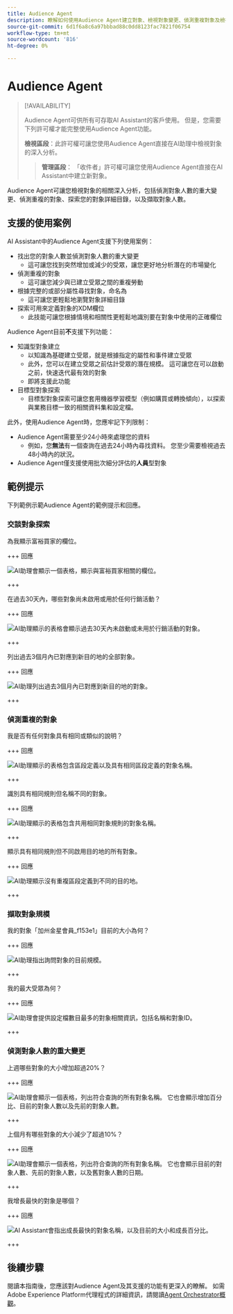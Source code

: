 ```yaml
---
title: Audience Agent
description: 瞭解如何使用Audience Agent建立對象、檢視對象變更、偵測重複對象及檢視對象深入分析。
source-git-commit: 6d1f6a8c6a97bbbad88c0dd8123fac7821f06754
workflow-type: tm+mt
source-wordcount: '816'
ht-degree: 0%

---
```



# Audience Agent

>[!AVAILABILITY]
>
>Audience Agent可供所有可存取AI Assistant的客戶使用。 但是，您需要下列許可權才能完整使用Audience Agent功能。
>
>**檢視區段**：此許可權可讓您使用Audience Agent直接在AI助理中檢視對象的深入分析。
>>**管理區段**： 「收件者」許可權可讓您使用Audience Agent直接在AI Assistant中建立新對象。

Audience Agent可讓您檢視對象的相關深入分析，包括偵測對象人數的重大變更、偵測重複的對象、探索您的對象詳細目錄，以及擷取對象人數。

## 支援的使用案例

AI Assistant中的Audience Agent支援下列使用案例：

- 找出您的對象人數並偵測對象人數的重大變更
   - 這可讓您找到突然增加或減少的受眾，讓您更好地分析潛在的市場變化
- 偵測重複的對象
   - 這可讓您減少與已建立受眾之間的重複勞動
- 根據完整的或部分屬性尋找對象，命名為
   - 這可讓您更輕鬆地瀏覽對象詳細目錄
- 探索可用來定義對象的XDM欄位
   - 此技能可讓您根據情境和相關性更輕鬆地識別要在對象中使用的正確欄位

Audience Agent目前&#x200B;**不**&#x200B;支援下列功能：

- 知識型對象建立
   - 以知識為基礎建立受眾，就是根據指定的屬性和事件建立受眾
   - 此外，您可以在建立受眾之前估計受眾的潛在規模。 這可讓您在可以啟動之前，快速迭代最有效的對象
   - 即將支援此功能
- 目標型對象探索
   - 目標型對象探索可讓您套用機器學習模型（例如購買或轉換傾向），以探索與業務目標一致的相關資料集和設定檔。

此外，使用Audience Agent時，您應牢記下列限制：

- Audience Agent需要至少24小時來處理您的資料
   - 例如，您&#x200B;**無法**&#x200B;有一個查詢在過去24小時內尋找資料。 您至少需要檢視過去48小時內的狀況。
- Audience Agent僅支援使用批次細分評估的&#x200B;**人員**&#x200B;型對象

## 範例提示

下列範例示範Audience Agent的範例提示和回應。

### 交談對象探索

為我顯示富裕買家的欄位。

+++ 回應

![AI助理會顯示一個表格，顯示與富裕買家相關的欄位。](./images/audience/affluent-buyers.png)

+++

在過去30天內，哪些對象尚未啟用或用於任何行銷活動？

+++ 回應

![AI助理顯示的表格會顯示過去30天內未啟動或未用於行銷活動的對象。](./images/audience/not-activated.png)

+++

列出過去3個月內已對應到新目的地的全部對象。

+++ 回應

![AI助理列出過去3個月內已對應到新目的地的對象。](./images/audience/new-destination.png)

+++

### 偵測重複的對象

我是否有任何對象具有相同或類似的說明？

+++ 回應

![AI助理顯示的表格包含區段定義以及具有相同區段定義的對象名稱。](./images/audience/similar-descriptions.png)

+++

識別具有相同規則但名稱不同的對象。

+++ 回應

![AI助理顯示的表格包含共用相同對象規則的對象名稱。](./images/audience/same-rules-different-names.png)

+++

顯示具有相同規則但不同啟用目的地的所有對象。

+++ 回應

![AI助理顯示沒有重複區段定義到不同的目的地。](./images/audience/same-rules-different-destinations.png)

+++

### 擷取對象規模

我的對象「加州金星會員_f153e1」目前的大小為何？

+++ 回應

![AI助理指出詢問對象的目前規模。](./images/audience/current-size.png)

+++

我的最大受眾為何？

+++ 回應

![AI助理會提供設定檔數目最多的對象相關資訊，包括名稱和對象ID。](./images/audience/largest-audience.png)

+++

### 偵測對象人數的重大變更

上週哪些對象的大小增加超過20%？

+++ 回應

![AI助理會顯示一個表格，列出符合查詢的所有對象名稱。 它也會顯示增加百分比、目前的對象人數以及先前的對象人數。](./images/audience/increase-past-week.png)

+++

上個月有哪些對象的大小減少了超過10%？

+++ 回應

![AI助理會顯示一個表格，列出符合查詢的所有對象名稱。 它也會顯示目前的對象人數、先前的對象人數，以及舊對象人數的日期。](./images/audience/decrease-month.png)

+++

我增長最快的對象是哪個？

+++ 回應

![AI Assistant會指出成長最快的對象名稱，以及目前的大小和成長百分比。](./images/audience/fastest-growing.png)

+++

## 後續步驟

閱讀本指南後，您應該對Audience Agent及其支援的功能有更深入的瞭解。 如需Adobe Experience Platform代理程式的詳細資訊，請閱讀[Agent Orchestrator概觀](./agent-orchestrator.md)。
